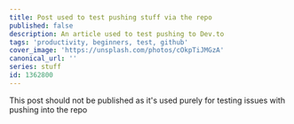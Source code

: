 ```yaml
---
title: Post used to test pushing stuff via the repo
published: false
description: An article used to test pushing to Dev.to
tags: 'productivity, beginners, test, github'
cover_image: 'https://unsplash.com/photos/cOkpTiJMGzA'
canonical_url: ''
series: stuff
id: 1362800
---
```


This post should not be published as it's used purely for testing issues with pushing into the repo
